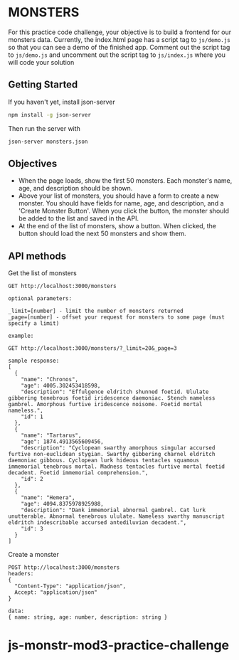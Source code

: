 # MONSTERS

For this practice code challenge, your objective is to build a frontend for our
monsters data. Currently, the index.html page has a script tag to ```js/demo.js```
so that you can see a demo of the finished app. Comment out the script tag to
```js/demo.js``` and uncomment out the script tag to ```js/index.js``` where you will
code your solution

## Getting Started

If you haven't yet, install json-server

```bash
npm install -g json-server
```

Then run the server with

```bash
json-server monsters.json
```

## Objectives

- When the page loads, show the first 50 monsters. Each monster's name, age, and
  description should be shown.
- Above your list of monsters, you should have a form to create a new monster.
  You should have fields for name, age, and description, and a 'Create Monster
  Button'. When you click the button, the monster should be added to the list
  and saved in the API.
- At the end of the list of monsters, show a button. When clicked, the button
  should load the next 50 monsters and show them.

## API methods

Get the list of monsters

```text
GET http://localhost:3000/monsters

optional parameters:

_limit=[number] - limit the number of monsters returned
_page=[number] - offset your request for monsters to some page (must specify a limit)

example:

GET http://localhost:3000/monsters/?_limit=20&_page=3

sample response:
[
  {
    "name": "Chronos",
    "age": 4005.302453418598,
    "description": "Effulgence eldritch shunned foetid. Ululate gibbering tenebrous foetid iridescence daemoniac. Stench nameless gambrel. Amorphous furtive iridescence noisome. Foetid mortal nameless.",
    "id": 1
  },
  {
    "name": "Tartarus",
    "age": 1874.4913565609456,
    "description": "Cyclopean swarthy amorphous singular accursed furtive non-euclidean stygian. Swarthy gibbering charnel eldritch daemoniac gibbous. Cyclopean lurk hideous tentacles squamous immemorial tenebrous mortal. Madness tentacles furtive mortal foetid decadent. Foetid immemorial comprehension.",
    "id": 2
  },
  {
    "name": "Hemera",
    "age": 4094.8375978925988,
    "description": "Dank immemorial abnormal gambrel. Cat lurk unutterable. Abnormal tenebrous ululate. Nameless swarthy manuscript eldritch indescribable accursed antediluvian decadent.",
    "id": 3
  }
]
```

Create a monster

```text
POST http://localhost:3000/monsters
headers: 
{
  "Content-Type": "application/json",
  Accept: "application/json"
}

data:
{ name: string, age: number, description: string }
```
# js-monstr-mod3-practice-challenge
